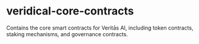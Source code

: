 # veridical-core-contracts
Contains the core smart contracts for Veritās AI, including token contracts, staking mechanisms, and governance contracts.
